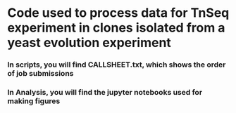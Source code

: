 # Code used to process data for TnSeq experiment in clones isolated from a yeast evolution experiment

### In scripts, you will find CALLSHEET.txt, which shows the order of job submissions

### In Analysis, you will find the jupyter notebooks used for making figures